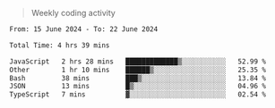 > Weekly coding activity
<!--START_SECTION:waka-->

```txt
From: 15 June 2024 - To: 22 June 2024

Total Time: 4 hrs 39 mins

JavaScript   2 hrs 28 mins   █████████████▒░░░░░░░░░░░   52.99 %
Other        1 hr 10 mins    ██████▒░░░░░░░░░░░░░░░░░░   25.35 %
Bash         38 mins         ███▒░░░░░░░░░░░░░░░░░░░░░   13.84 %
JSON         13 mins         █▒░░░░░░░░░░░░░░░░░░░░░░░   04.96 %
TypeScript   7 mins          ▓░░░░░░░░░░░░░░░░░░░░░░░░   02.54 %
```

<!--END_SECTION:waka-->
